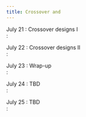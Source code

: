```yaml
---
title: Crossover and  
---
```


July 21
: Crossover designs I   
  : [](#)

July 22 
: Crossover designs II   
  : [](#)

July 23 
: Wrap-up   
  : [](#)

July 24 
: TBD   
  : [](#)

July 25
: TBD   
  : [](#)
